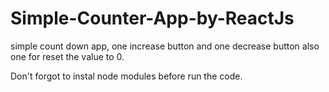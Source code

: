 # Simple-Counter-App-by-ReactJs

simple count down app, one increase button and one decrease button also one for reset the value to 0.

Don't forgot to instal node modules before run the code.
 
